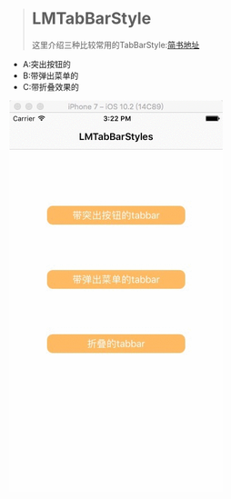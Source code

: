 ># LMTabBarStyle
> 这里介绍三种比较常用的TabBarStyle:[简书地址](http://www.jianshu.com/p/797819941bc5)
* A:突出按钮的
* B:带弹出菜单的 
* C:带折叠效果的

![LMTabBarStyles](https://github.com/xidanyeweiyang/LMTabBarStyle/blob/master/三种tabBar.gif)
